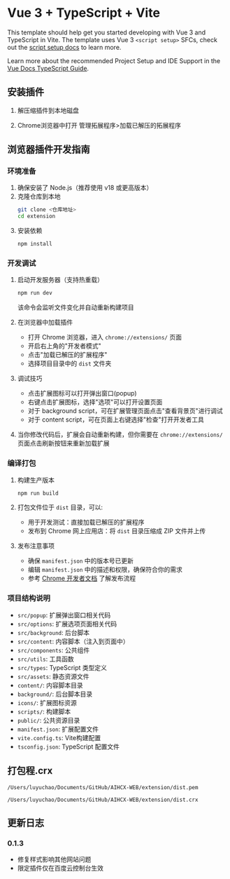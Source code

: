 # Vue 3 + TypeScript + Vite

This template should help get you started developing with Vue 3 and TypeScript in Vite. The template uses Vue 3 `<script setup>` SFCs, check out the [script setup docs](https://v3.vuejs.org/api/sfc-script-setup.html#sfc-script-setup) to learn more.

Learn more about the recommended Project Setup and IDE Support in the [Vue Docs TypeScript Guide](https://vuejs.org/guide/typescript/overview.html#project-setup).

## 安装插件

1. 解压缩插件到本地磁盘

2. Chrome浏览器中打开 管理拓展程序>加载已解压的拓展程序

## 浏览器插件开发指南

### 环境准备

1. 确保安装了 Node.js（推荐使用 v18 或更高版本）
2. 克隆仓库到本地
   ```bash
   git clone <仓库地址>
   cd extension
   ```
3. 安装依赖
   ```bash
   npm install
   ```

### 开发调试

1. 启动开发服务器（支持热重载）
   ```bash
   npm run dev
   ```
   该命令会监听文件变化并自动重新构建项目

2. 在浏览器中加载插件
   - 打开 Chrome 浏览器，进入 `chrome://extensions/` 页面
   - 开启右上角的"开发者模式"
   - 点击"加载已解压的扩展程序"
   - 选择项目目录中的 `dist` 文件夹

3. 调试技巧
   - 点击扩展图标可以打开弹出窗口(popup)
   - 右键点击扩展图标，选择"选项"可以打开设置页面
   - 对于 background script，可在扩展管理页面点击"查看背景页"进行调试
   - 对于 content script，可在页面上右键选择"检查"打开开发者工具

4. 当你修改代码后，扩展会自动重新构建，但你需要在 `chrome://extensions/` 页面点击刷新按钮来重新加载扩展

### 编译打包

1. 构建生产版本
   ```bash
   npm run build
   ```
   
2. 打包文件位于 `dist` 目录，可以:
   - 用于开发测试：直接加载已解压的扩展程序
   - 发布到 Chrome 网上应用店：将 `dist` 目录压缩成 ZIP 文件并上传

3. 发布注意事项
   - 确保 `manifest.json` 中的版本号已更新
   - 编辑 `manifest.json` 中的描述和权限，确保符合你的需求
   - 参考 [Chrome 开发者文档](https://developer.chrome.com/docs/webstore/publish) 了解发布流程

### 项目结构说明

- `src/popup`: 扩展弹出窗口相关代码
- `src/options`: 扩展选项页面相关代码
- `src/background`: 后台脚本
- `src/content`: 内容脚本（注入到页面中）
- `src/components`: 公共组件
- `src/utils`: 工具函数
- `src/types`: TypeScript 类型定义
- `src/assets`: 静态资源文件
- `content/`: 内容脚本目录
- `background/`: 后台脚本目录
- `icons/`: 扩展图标资源
- `scripts/`: 构建脚本
- `public/`: 公共资源目录
- `manifest.json`: 扩展配置文件
- `vite.config.ts`: Vite构建配置
- `tsconfig.json`: TypeScript 配置文件

## 打包程.crx

```
/Users/luyuchao/Documents/GitHub/AIHCX-WEB/extension/dist.pem

/Users/luyuchao/Documents/GitHub/AIHCX-WEB/extension/dist.crx
```

## 更新日志

### 0.1.3

- 修复样式影响其他网站问题
- 限定插件仅在百度云控制台生效
